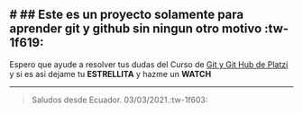 ## # ## **Este es un proyecto solamente para aprender git y github sin ningun otro motivo :tw-1f619:**


Espero que ayude a resolver tus dudas del Curso de [Git y Git Hub de Platzi](https://platzi.com/clases/git-github/ "Git y Git Hub de Platzi") y si es asi dejame tu **ESTRELLITA** y hazme un **WATCH**

------------

> Saludos desde Ecuador.
03/03/2021.:tw-1f603: 
